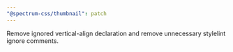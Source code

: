 ```yaml
---
"@spectrum-css/thumbnail": patch
---
```


Remove ignored vertical-align declaration and remove unnecessary stylelint ignore comments.
